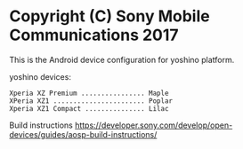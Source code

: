 Copyright (C) Sony Mobile Communications 2017
=============================================

This is the Android device configuration for yoshino platform.

yoshino devices:

    Xperia XZ Premium ................ Maple
    XPeria XZ1 ....................... Poplar
    Xperia XZ1 Compact ............... Lilac

Build instructions
https://developer.sony.com/develop/open-devices/guides/aosp-build-instructions/
